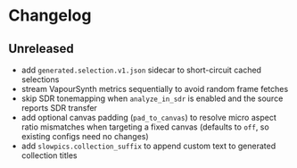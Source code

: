 # Changelog

## Unreleased
- add `generated.selection.v1.json` sidecar to short-circuit cached selections
- stream VapourSynth metrics sequentially to avoid random frame fetches
- skip SDR tonemapping when `analyze_in_sdr` is enabled and the source reports SDR transfer
- add optional canvas padding (`pad_to_canvas`) to resolve micro aspect ratio mismatches when targeting a fixed canvas (defaults to `off`, so existing configs need no changes)
- add `slowpics.collection_suffix` to append custom text to generated collection titles
